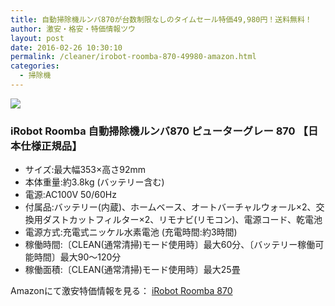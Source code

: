 ```yaml
---
title: 自動掃除機ルンバ870が台数制限なしのタイムセール特価49,980円！送料無料！
author: 激安・格安・特価情報ツウ
layout: post
date: 2016-02-26 10:30:10
permalink: /cleaner/irobot-roomba-870-49980-amazon.html
categories:
  - 掃除機
---
```

<div class="img-bg2 img_L">
  <a href="http://www.amazon.co.jp/gp/product/B00J5ZBVFY/ref=as_li_qf_sp_asin_il?ie=UTF8&camp=247&creative=1211&creativeASIN=B00J5ZBVFY&linkCode=as2&tag=tokkajohotsu-22"><img border="0" src="http://ws-fe.amazon-adsystem.com/widgets/q?_encoding=UTF8&ASIN=B00J5ZBVFY&Format=_SL250_&ID=AsinImage&MarketPlace=JP&ServiceVersion=20070822&WS=1&tag=tokkajohotsu-22" ></a><img src="http://ir-jp.amazon-adsystem.com/e/ir?t=tokkajohotsu-22&l=as2&o=9&a=B00J5ZBVFY" width="1" height="1" border="0" alt="" style="border:none !important; margin:0px !important;" />
</div>

### iRobot Roomba 自動掃除機ルンバ870 ピューターグレー 870 【日本仕様正規品】
<!--more-->

* サイズ:最大幅353×高さ92mm
* 本体重量:約3.8kg (バッテリー含む)
* 電源:AC100V 50/60Hz
* 付属品:バッテリー(内蔵)、ホームベース、オートバーチャルウォール×2、交換用ダストカットフィルター×2、リモナビ(リモコン)、電源コード、乾電池
* 電源方式:充電式ニッケル水素電池 (充電時間:約3時間)
* 稼働時間:〔CLEAN(通常清掃)モード使用時〕最大60分、〔バッテリー稼働可能時間〕最大90～120分
* 稼働面積:〔CLEAN(通常清掃)モード使用時〕最大25畳

Amazonにて激安特価情報を見る： <a href="http://www.amazon.co.jp/gp/product/B00J5ZBVFY/ref=as_li_qf_sp_asin_il?ie=UTF8&camp=247&creative=1211&creativeASIN=B00J5ZBVFY&linkCode=as2&tag=tokkajohotsu-22" target="_blank"><span class="fs150p">iRobot Roomba 870</span></a>